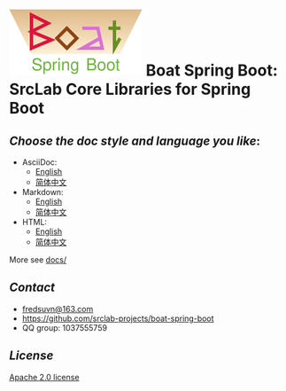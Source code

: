 # ![Boat Spring Boot](logo.svg) Boat Spring Boot: SrcLab Core Libraries for Spring Boot

## _Choose the doc style and language you like_:

- AsciiDoc:
  * [English](docs/README_en.adoc)
  * [简体中文](docs/README_zh.adoc)
- Markdown:
  * [English](docs/README_en.md)
  * [简体中文](docs/README_zh.md)
- HTML:
  * [English](docs/README_en.html)
  * [简体中文](docs/README_zh.html)

More see [docs/](docs/)

## _Contact_

* fredsuvn@163.com
* https://github.com/srclab-projects/boat-spring-boot
* QQ group: 1037555759

## _License_

[Apache 2.0 license][license]

[license]: https://www.apache.org/licenses/LICENSE-2.0.html